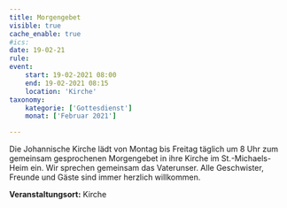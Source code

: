 ```yaml
---
title: Morgengebet
visible: true
cache_enable: true
#ics: 
date: 19-02-21
rule: 
event:
	start: 19-02-2021 08:00
	end: 19-02-2021 08:15
	location: 'Kirche'
taxonomy:
	kategorie: ['Gottesdienst']
	monat: ['Februar 2021']

---
```

Die Johannische Kirche lädt von Montag bis Freitag täglich um 8 Uhr zum gemeinsam gesprochenen Morgengebet in ihre Kirche im St.-Michaels-Heim ein. Wir sprechen gemeinsam das Vaterunser. Alle Geschwister, Freunde und Gäste sind immer herzlich willkommen.



**Veranstaltungsort:** Kirche

